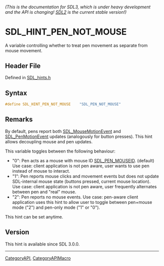 ###### (This is the documentation for SDL3, which is under heavy development and the API is changing! [SDL2](https://wiki.libsdl.org/SDL2/) is the current stable version!)
# SDL_HINT_PEN_NOT_MOUSE

A variable controlling whether to treat pen movement as separate from mouse movement.

## Header File

Defined in [SDL_hints.h](https://github.com/libsdl-org/SDL/blob/main/include/SDL3/SDL_hints.h)

## Syntax

```c
#define SDL_HINT_PEN_NOT_MOUSE    "SDL_PEN_NOT_MOUSE"
```

## Remarks

By default, pens report both [SDL_MouseMotionEvent](SDL_MouseMotionEvent)
and [SDL_PenMotionEvent](SDL_PenMotionEvent) updates (analogously for
button presses). This hint allows decoupling mouse and pen updates.

This variable toggles between the following behaviour:

- "0": Pen acts as a mouse with mouse ID
  [SDL_PEN_MOUSEID](SDL_PEN_MOUSEID). (default) Use case: client
  application is not pen aware, user wants to use pen instead of mouse to
  interact.
- "1": Pen reports mouse clicks and movement events but does not update
  SDL-internal mouse state (buttons pressed, current mouse location). Use
  case: client application is not pen aware, user frequently alternates
  between pen and "real" mouse.
- "2": Pen reports no mouse events. Use case: pen-aware client application
  uses this hint to allow user to toggle between pen+mouse mode ("2") and
  pen-only mode ("1" or "0").

This hint can be set anytime.

## Version

This hint is available since SDL 3.0.0.

----
[CategoryAPI](CategoryAPI), [CategoryAPIMacro](CategoryAPIMacro)

